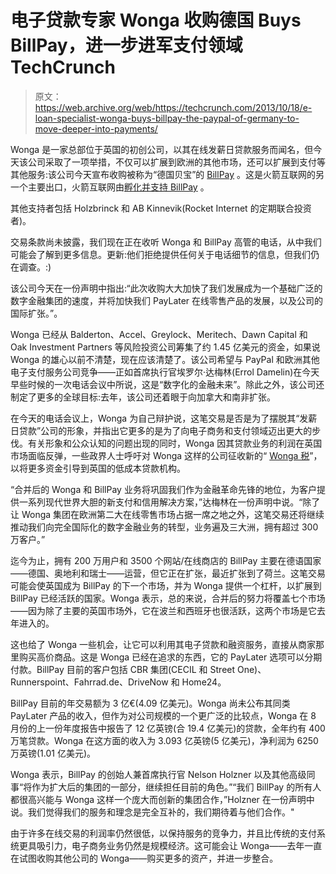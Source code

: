 # 电子贷款专家 Wonga 收购德国 Buys BillPay，进一步进军支付领域 TechCrunch

> 原文：<https://web.archive.org/web/https://techcrunch.com/2013/10/18/e-loan-specialist-wonga-buys-billpay-the-paypal-of-germany-to-move-deeper-into-payments/>

Wonga 是一家总部位于英国的初创公司，以其在线发薪日贷款服务而闻名，但今天该公司采取了一项举措，不仅可以扩展到欧洲的其他市场，还可以扩展到支付等其他服务:该公司今天宣布收购被称为“德国贝宝”的 [BillPay](https://web.archive.org/web/20221205151218/http://www.billpay.de/) 。这是火箭互联网的另一个主要出口，火箭互联网由[孵化并支持 BillPay](https://web.archive.org/web/20221205151218/http://www.rocket-internet.com/ventures?germany/80) 。

其他支持者包括 Holzbrinck 和 AB Kinnevik(Rocket Internet 的定期联合投资者)。

交易条款尚未披露，我们现在正在收听 Wonga 和 BillPay 高管的电话，从中我们可能会了解到更多信息。更新:他们拒绝提供任何关于电话细节的信息，但我们仍在调查。:)

该公司今天在一份声明中指出:“此次收购大大加快了我们发展成为一个基础广泛的数字金融集团的速度，并将加快我们 PayLater 在线零售产品的发展，以及公司的国际扩张。”。

Wonga 已经从 Balderton、Accel、Greylock、Meritech、Dawn Capital 和 Oak Investment Partners 等风险投资公司筹集了约 1.45 亿美元的资金，如果说 Wonga 的雄心以前不清楚，现在应该清楚了。该公司希望与 PayPal 和欧洲其他电子支付服务公司竞争——正如首席执行官埃罗尔·达梅林(Errol Damelin)在今天早些时候的一次电话会议中所说，这是“数字化的金融未来”。除此之外，该公司还制定了更多的全球目标:去年，该公司还着眼于向加拿大和南非扩张。

在今天的电话会议上，Wonga 为自己辩护说，这笔交易是否是为了摆脱其“发薪日贷款”公司的形象，并指出它更多的是为了向电子商务和支付领域迈出更大的步伐。有关形象和公众认知的问题出现的同时，Wonga 因其贷款业务的利润在英国市场面临反弹，一些政界人士呼吁对 Wonga 这样的公司征收新的“ [Wonga 税](https://web.archive.org/web/20221205151218/http://www.newstatesman.com/politics/2013/10/milibands-wonga-tax-another-trap-tories)”，以将更多资金引导到英国的低成本贷款机构。

“合并后的 Wonga 和 BillPay 业务将巩固我们作为金融革命先锋的地位，为客户提供一系列现代世界大胆的新支付和信用解决方案，”达梅林在一份声明中说。“除了让 Wonga 集团在欧洲第二大在线零售市场占据一席之地之外，这笔交易还将继续推动我们向完全国际化的数字金融业务的转型，业务遍及三大洲，拥有超过 300 万客户。”

迄今为止，拥有 200 万用户和 3500 个网站/在线商店的 BillPay 主要在德语国家——德国、奥地利和瑞士——运营，但它正在扩张，最近扩张到了荷兰。这笔交易可能会使英国成为 BillPay 的下一个市场，并为 Wonga 提供一个杠杆，以扩展到 BillPay 已经活跃的国家。Wonga 表示，总的来说，合并后的努力将覆盖七个市场——因为除了主要的英国市场外，它在波兰和西班牙也很活跃，这两个市场是它去年进入的。

这也给了 Wonga 一些机会，让它可以利用其电子贷款和融资服务，直接从商家那里购买高价商品。这是 Wonga 已经在追求的东西，它的 PayLater 选项可以分期付款。BillPay 目前的客户包括 CBR 集团(CECIL 和 Street One)、Runnerspoint、Fahrrad.de、DriveNow 和 Home24。

BillPay 目前的年交易额为 3 亿€(4.09 亿美元)。Wonga 尚未公布其同类 PayLater 产品的收入，但作为对公司规模的一个更广泛的比较点，Wonga 在 8 月份的上一份年度报告中报告了 12 亿英镑(合 19.4 亿美元)的贷款，全年约有 400 万笔贷款。Wonga 在这方面的收入为 3.093 亿英镑(5 亿美元)，净利润为 6250 万英镑(1.01 亿美元)。

Wonga 表示，BillPay 的创始人兼首席执行官 Nelson Holzner 以及其他高级同事“将作为扩大后的集团的一部分，继续担任目前的角色。”“我们 BillPay 的所有人都很高兴能与 Wonga 这样一个庞大而创新的集团合作，”Holzner 在一份声明中说。我们觉得我们的服务和理念是完全互补的，我们期待着与他们合作。"

由于许多在线交易的利润率仍然很低，以保持服务的竞争力，并且比传统的支付系统更具吸引力，电子商务业务仍然是规模经济。这可能会让 Wonga——去年一直在试图收购其他公司的 Wonga——购买更多的资产，并进一步整合。